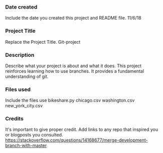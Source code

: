 ### Date created
Include the date you created this project and README file. 11/6/18

### Project Title
Replace the Project Title. Git-project 

### Description
Describe what your project is about and what it does. This project reinforces learning how to use branches. It provides a fundamental understanding of git.

### Files used
Include the files use
bikeshare.py
chicago.csv
washington.csv
new_york_city.csv


### Credits
It's important to give proper credit. Add links to any repo that inspired you or blogposts you consulted.
https://stackoverflow.com/questions/14168677/merge-development-branch-with-master
